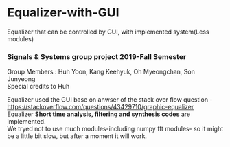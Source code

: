 # Equalizer-with-GUI
Equalizer that can be controlled by GUI, with implemented system(Less modules)

### Signals & Systems group project 2019-Fall Semester<br>
Group Members : Huh Yoon, Kang Keehyuk, Oh Myeongchan, Son Junyeong<br>
Special credits to Huh

Equalizer used the GUI base on anwser of the stack over flow question - https://stackoverflow.com/questions/43429710/graphic-equalizer<br>
Equalizer **Short time analysis, filtering and synthesis codes** are implemented.<br>
We tryed not to use much modules-including numpy fft modules- so it might be a little bit slow, but after a moment it will work.

